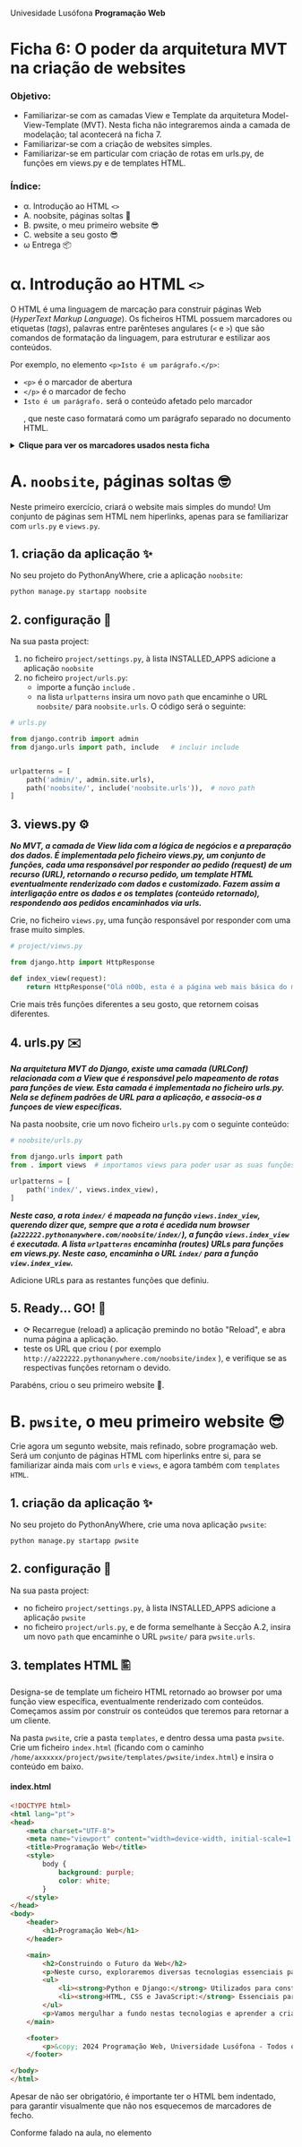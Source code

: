 Univesidade Lusófona
**Programação Web**

# Ficha 6: O poder da arquitetura MVT na criação de websites

### Objetivo:
* Familiarizar-se com as camadas View e Template da arquitetura Model-View-Template (MVT). Nesta ficha não integraremos ainda a camada de modelação; tal acontecerá na ficha 7.
* Familiarizar-se com a criação de websites simples.
* Familiarizar-se em particular com criação de rotas em urls.py, de funções em views.py e de templates HTML.

### Índice:
* &alpha;. Introdução ao HTML `<>`
* A. noobsite, páginas soltas 👶
* B. pwsite, o meu primeiro website 😎
* C. website a seu gosto 😎
* &omega; Entrega 📦

# &alpha;. Introdução ao HTML `<>`

O HTML é uma linguagem de marcação para construir páginas Web (*HyperText Markup Language*). Os ficheiros HTML possuem marcadores ou etiquetas (*tags*), palavras entre parênteses angulares (`<` e `>`) que são comandos de formatação da linguagem, para estruturar e estilizar aos conteúdos. 

Por exemplo, no elemento `<p>Isto é um parágrafo.</p>`:
* `<p>` é o marcador de abertura
* `</p>` é o marcador de fecho
* `Isto é um parágrafo.` será o conteúdo afetado pelo marcador <p>, que neste caso formatará como um parágrafo separado no documento HTML.

<details>
 
 <summary><b>Clique para ver os marcadores usados nesta ficha</b></summary>

* `<h1>` = marcador que define um titulo - heading1, a fonte ficando graaande (`<h2>` um subtítulo, `<h3>` um subsubtítulo, ...)
* `<p>` = marcador que define um parágrafo
* `<ul>` = marcador que define uma lista não numerada (`<ol>` para lista numerada)
* `<li>` = marcador que define uma linha
* `<a>` = marcador de âncora para hiperlink, especificado como valor do atributo `href` 
* `<nav>` = marcador de menu de navegação, contendo hiperlinks para outras páginas
- `<html lang="pt">`: Define o início do documento HTML e especifica o idioma (neste caso, português).
- `<head>`: Define informações sobre o documento, como título, metadados e links para scripts e estilos.
- `<meta charset="UTF-8">`: Define o conjunto de caracteres (UTF-8) para garantir a correta exibição de caracteres especiais.
- `<meta name="viewport" content="width=device-width, initial-scale=1.0">`: Define como o conteúdo deve ser renderizado em dispositivos móveis.
- `<title>`: Define o título da página, exibido na barra de título do navegador.
- `<style>`: Permite incluir estilos CSS diretamente no documento HTML.
- `<body>`: Define o corpo do documento, onde todo o conteúdo visível é colocado.
- `<header>`, `<main>`, `<footer>`: São elementos semânticos (sem formatação específica que os distinga) que definem partes específicas do conteúdo da página (cabeçalho, conteúdo principal e rodapé, respectivamente).

Estes marcadores são fundamentais para criar a estrutura e o conteúdo de uma página web, permitindo que os desenvolvedores organizem e apresentem informações de forma clara e semântica.

Dentro de um marcador podem ser especificados pares de `atributo="valor"`. Os atributos modificam os resultados padrões dos elementos e os valores caracterizam essa mudança. Utilizará nesta ficha o atributo:
* `href`= atributo que define o URL da hiperligação

</details>


# A. `noobsite`, páginas soltas 🤓

Neste primeiro exercício, criará o website mais simples do mundo! Um conjunto de páginas sem HTML nem hiperlinks, apenas para se familiarizar com `urls.py` e `views.py`.

## 1. criação da aplicação ✨

No seu projeto do PythonAnyWhere, crie a aplicação `noobsite`:

```bash
python manage.py startapp noobsite
```

## 2. configuração 🔧

Na sua pasta project:
1. no ficheiro `project/settings.py`, à lista INSTALLED_APPS adicione a aplicação `noobsite`
1. no ficheiro `project/urls.py`:
    * importe a função `include` . 
    * na lista `urlpatterns` insira um novo `path` que encaminhe o URL `noobsite/` para `noobsite.urls`. O código será o seguinte:

```Python
# urls.py

from django.contrib import admin
from django.urls import path, include   # incluir include


urlpatterns = [
    path('admin/', admin.site.urls),
    path('noobsite/', include('noobsite.urls')),  # novo path 
]
```

## 3. views.py ⚙️

***No MVT, a camada de View lida com a lógica de negócios e a preparação dos dados. É implementada pelo ficheiro views.py, um conjunto de funções, cada uma responsável por responder ao pedido (request) de um recurso (URL), retornando o recurso pedido, um template HTML eventualmente renderizado com dados e customizado. Fazem assim a interligação entre os dados e os templates (conteúdo retornado), respondendo aos pedidos encaminhados via urls.***

Crie, no ficheiro `views.py`, uma função responsável por responder com uma frase muito simples.

```Python
# project/views.py

from django.http import HttpResponse

def index_view(request):
    return HttpResponse("Olá n00b, esta é a página web mais básica do mundo!")
```

Crie mais três funções diferentes a seu gosto, que retornem coisas diferentes.

## 4. urls.py ✉️

***Na arquitetura MVT do Django, existe uma camada (URLConf) relacionada com a View que é responsável pelo mapeamento de rotas para funções de view. Esta camada é implementada no ficheiro urls.py. Nela se definem padrões de URL para a aplicação, e associa-os a funçoes de view específicas.***

Na pasta noobsite, crie um novo ficheiro `urls.py` com o seguinte conteúdo:

```Python
# noobsite/urls.py

from django.urls import path
from . import views  # importamos views para poder usar as suas funções

urlpatterns = [
    path('index/', views.index_view),
]
```

***Neste caso, a rota `index/` é mapeada na função `views.index_view`, querendo dizer que, sempre que a rota é acedida num browser (`a222222.pythonanywhere.com/noobsite/index/`), a função `views.index_view` é executada. A lista `urlpatterns` encaminha (*routes*) URLs para funções em views.py. Neste caso, encaminha o URL `index/` para a função `view.index_view`.***

Adicione URLs para as restantes funções que definiu.

## 5. Ready... GO! 🏁

* ⟳ Recarregue (reload) a aplicação premindo no botão "Reload", e abra numa página a aplicação.
* teste os URL que criou ( por exemplo `http://a222222.pythonanywhere.com/noobsite/index` ), e verifique se as respectivas funções retornam o devido.

Parabéns, criou o seu primeiro website 🥳.



# B. `pwsite`, o meu primeiro website 😎

Crie agora um segunto website, mais refinado, sobre programação web. Será um conjunto de páginas HTML com hiperlinks entre si, para se familiarizar ainda mais com `urls` e `views`, e agora também com `templates HTML`.

## 1. criação da aplicação ✨

No seu projeto do PythonAnyWhere, crie uma nova aplicação `pwsite`:

```bash
python manage.py startapp pwsite
```

## 2. configuração 🔧

Na sua pasta project:
* no ficheiro `project/settings.py`, à lista INSTALLED_APPS adicione a aplicação `pwsite`
* no ficheiro `project/urls.py`, e de forma semelhante à Secção A.2, insira um novo `path` que encaminhe o URL `pwsite/` para `pwsite.urls`.

## 3. templates HTML 🖺

Designa-se de template um ficheiro HTML retornado ao browser por uma função view específica, eventualmente renderizado com conteúdos. Começamos assim por construir os conteúdos que teremos para retornar a um cliente. 

Na pasta `pwsite`, crie a pasta `templates`, e dentro dessa uma pasta `pwsite`. Crie um ficheiro `index.html` (ficando com o caminho `/home/axxxxxx/project/pwsite/templates/pwsite/index.html`) e insira o conteúdo em baixo.

#### index.html
```HTML
<!DOCTYPE html>
<html lang="pt">
<head>
    <meta charset="UTF-8">
    <meta name="viewport" content="width=device-width, initial-scale=1.0">
    <title>Programação Web</title>
    <style>
        body {
            background: purple;
            color: white;
        }
    </style>
</head>
<body>
    <header>
        <h1>Programação Web</h1>
    </header>

    <main>
        <h2>Construindo o Futuro da Web</h2>
        <p>Neste curso, exploraremos diversas tecnologias essenciais para o desenvolvimento web moderno:</p>
        <ul>
            <li><strong>Python e Django:</strong> Utilizados para construir aplicações web robustas e escaláveis, para perfecionistas com prazos.</li>
            <li><strong>HTML, CSS e JavaScript:</strong> Essenciais para criar a estrutura, estilo e interatividade das páginas web.</li>
        </ul>
        <p>Vamos mergulhar a fundo nestas tecnologias e aprender a criar experiências incríveis na web!</p>
    </main>

    <footer>
        <p>&copy; 2024 Programação Web, Universidade Lusófona - Todos os direitos reservados.</p>
    </footer>

</body>
</html>
```
Apesar de não ser obrigatório, é importante ter o HTML bem indentado, para garantir visualmente que não nos esquecemos de marcadores de fecho.

Conforme falado na aula, no elemento <style> podemos estilizar elementos HTML. Neste caso, `background:purple` indica que o body tem cor de fundo roxo, e `color:white` que a cor de texto branco. Mude a seu gosto estes atributos. 

#### sobre.html
crie também o ficheiro `sobre.html`

```html
<!DOCTYPE html>
<html lang="pt-br">
<head>
    <meta charset="UTF-8">
    <meta name="viewport" content="width=device-width, initial-scale=1.0">
    <title>Programação Web</title>
</head>
<body>

    <header>
        <h1>Programação Web</h1>
    </header>

    <main>
      <h2>Descrição</h2>
      <p>A disciplina de Programação Web na Universidade Lusófona é oferecida aos estudantes dos cursos de Engenharia Informática e Informática de Gestão no 2º ano e segundo semestre.</p>
      <p>Neste curso, os alunos mergulham nas tecnologias e conceitos fundamentais para o desenvolvimento de aplicações web modernas e escaláveis.</p>

      <h2>Conteúdo</h2>
      <p>Os alunos aprenderão a utilizar linguagens como HTML, CSS e JavaScript para criar interfaces de usuário interativas e responsivas.</p>
      <p>Também serão introduzidos aos frameworks de desenvolvimento web, como Django, que facilitam a construção de aplicações web robustas e eficientes.</p>

      <h2>Objetivos de Aprendizagem</h2>
      <p>O principal objetivo desta disciplina é capacitar os alunos com as habilidades necessárias para projetar, desenvolver e implantar aplicações web funcionais e esteticamente atraentes.</p>
      <p>Além disso, os alunos serão incentivados a explorar as melhores práticas de desenvolvimento web, bem como a importância da acessibilidade, usabilidade e segurança na criação de websites e aplicações.</p>
    </main>

    <footer>
        <p>&copy; 2024 Programação Web, Universidade Lusófona - Todos os direitos reservados.</p>
    </footer>

</body>
</html>
```
#### interesses.html

Crie uma terceira página onde fala daquilo que tem mais gostado de aprender em PW, coisas que gostaria de aprender ou acha interessante nesta área, ou ideias de sites que possa vir a fazer.


## 4. views.py ⚙️

No ficheiro views, crie funções que renderizem o conteúdo. Para index.html será

```Python
# pwsite/views.py

from django.shortcuts import render

def index_view(request):
    return render(request, "pwsite/index.html")
```

Inclua uma função para renderizar sobre.html e interesses.html. Adicione a cada rota um valor para `name`. Será necessário para construir hiperlinks.

Experimente passar como contexto a data, e apresente-a no footer em vez do ano, recorrendo ao módulo datetime, de forma a que esta apareça na pagina home (veja os slides da aula).

## 5. urls.py ✉️

Na pasta noobsite, crie um novo ficheiro `urls.py` com o seguinte conteúdo:

```Python
# pwsite/urls.py

from django.urls import path
from . import views  # importamos views para poder usar as suas funções

app_name = 'pwsite'

urlpatterns = [
    path('index/', views.index_view, name='index'),
]
```

A lista urlpatterns encaminha (*routes*) URLs para funções em views.py. Neste caso, encaminha o URL `index/` para a função `view.index_view`. Adicione URLs para as restantes funções que definiu.

Definimos `app_name` para especificar o nome da aplicação, a ser usado nos hiperlinks.

## 6. hiperlinks 🔗

Uma das propriedades chave de um website é podermos navegar entre as páginas HTML através de hiperlinks. Vamos adicionar um menu de navegação com hiperlinks em cada uma das páginas. Será um marcador <nav> com vários marcadores <a>, um por hiperlink. Constroi-se especificando o valor de `name` que foi dado em `urls.py` à rota. `{% url 'pwsite:index' %}`é um bloco da linguagem template do Django. Falaremos mais em detalhe na próxima aula. O bloco tem como url:
* o nome da aplicação, `pwsite`, que está definido na variável `app_name` em `pwsite/urls.py`
* o nome da rota,  `index`, que está definido na variável `name` do respetivo path em `pwsite/urls`

```html
<nav>
  <a href="{% url 'pwsite:index' %}">Introducao</a>
</nav>
```

Crie hiperlinks para as restantes duas páginas. Copie este elemento em todas as páginas, dentro do elemento `header`, por baixo do elemento `<h1>`.


## 7. Ready... GO! 🎉 

* ⟳ Recarregue (reload) a aplicação premindo no botão "Reload", e abra numa página a aplicação.
* teste os URL que criou, e verifique se as respectivas funções retornam o devido.


# C. Crie um website a seu gosto

Crie uma aplicação a seu gosto. Relembre os passos:
1. ✨ criação da aplicação com `python manage.py startapp novaapp`
2. 🔧 configuração do ficheiro `project/settings.py` e `project/settings.py` com info da nova aplicação
3. `<>` criação da pasta `templates/novaapp`, e de um conjunto de pelo menos 3 ficheiros HTML simples, com conteúdos a seu gosto. se não tiver ideias de texto, pode usar https://www.lipsum.com/ para gerar texto em latim. o importante não é o conteudo, mas os passos do processo. Todas as páginas deverão ter um `header` e `footer` semelhante.
4.  ⚙️ definição em views.py de funções que renderizem os templates.
5. ✉️ criação do ficheiro `novaapp/urls.py` (use como base o ficheiro `project/urls.py`), definindo um `app_name`, e em urlpatterns os paths com URLs e respetivas funções em views com um `name` cada.
6. 🔗 criação de menu de navegação com hiperlinks para todas as páginas, que deverá estar presente no header de todas as páginas criadas.
7. ⟳ Recarregar (reload) a aplicação. Eventuais erros serão apresentados de forma explícita, pois está em modo debug.


# &omega; Entrega 📦

Submeta no Moodle o link para cada uma das suas aplicações, Adicione `pwprofs` em Account\Education\teacher, para os professores poderem ajudar e verificar o código desenvolvido. 
